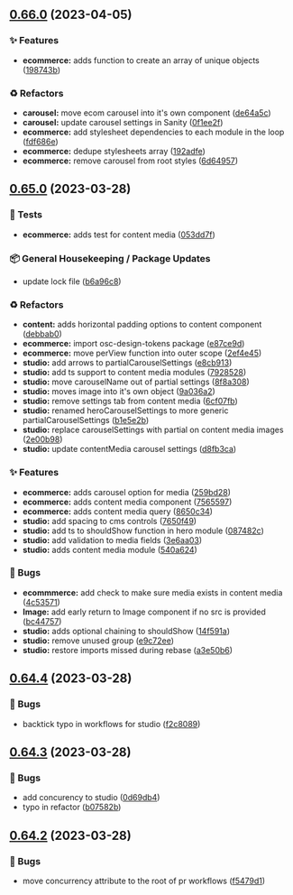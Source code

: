 ## [0.66.0](https://github.com/Open-Study-College/osc/compare/v0.65.0...v0.66.0) (2023-04-05)


### ✨ Features

* **ecommerce:** adds function to create an array of unique objects ([198743b](https://github.com/Open-Study-College/osc/commit/198743b2c43ac67d77f34b90b2988c39da802a64))


### ♻️ Refactors

* **carousel:** move ecom carousel into it's own component ([de64a5c](https://github.com/Open-Study-College/osc/commit/de64a5c8ef4c68110f256e8c97736ae7730fdc74))
* **carousel:** update carousel settings in Sanity ([0f1ee2f](https://github.com/Open-Study-College/osc/commit/0f1ee2f64620ab2b9557b48468af4db0a984188c))
* **ecommerce:** add stylesheet dependencies to each module in the  loop ([fdf686e](https://github.com/Open-Study-College/osc/commit/fdf686ee3dbb08e118c88957406d4ca60cbc9bc5))
* **ecommerce:** dedupe stylesheets array ([192adfe](https://github.com/Open-Study-College/osc/commit/192adfe22aff9e1c87a6d10884756d5fcc0e1062))
* **ecommerce:** remove carousel from root styles ([6d64957](https://github.com/Open-Study-College/osc/commit/6d64957fb2e89f9d2fc0ff173b001daeecac0548))

## [0.65.0](https://github.com/Open-Study-College/osc/compare/v0.64.4...v0.65.0) (2023-03-28)


### 🧪 Tests

* **ecommerce:** adds test for content media ([053dd7f](https://github.com/Open-Study-College/osc/commit/053dd7f68ddbe43992a66d49989aef2ad34d5548))


### 📦 General Housekeeping / Package Updates

* update lock file ([b6a96c8](https://github.com/Open-Study-College/osc/commit/b6a96c889fbf595b518fa7c670b29badb4e5fc54))


### ♻️ Refactors

* **content:** adds horizontal padding options to content component ([debbab0](https://github.com/Open-Study-College/osc/commit/debbab07d17c0dc95fe5f5375919d47c49c6842e))
* **ecommerce:** import osc-design-tokens package ([e87ce9d](https://github.com/Open-Study-College/osc/commit/e87ce9ddb4dd69041059ff823d023cb877b78b4b))
* **ecommerce:** move perView function into outer scope ([2ef4e45](https://github.com/Open-Study-College/osc/commit/2ef4e4586155e2384f4dda3a0832a977f3da410a))
* **studio:** add arrows to partialCarouselSettings ([e8cb913](https://github.com/Open-Study-College/osc/commit/e8cb9131fd1490172d3dac7265d6c4ad9b9c4f93))
* **studio:** add ts support to content media modules ([7928528](https://github.com/Open-Study-College/osc/commit/792852826e520cee8db92903c71c77233fd00097))
* **studio:** move carouselName out of partial settings ([8f8a308](https://github.com/Open-Study-College/osc/commit/8f8a3083918f8e900962d12190f849dac9a32862))
* **studio:** moves image into it's own object ([9a036a2](https://github.com/Open-Study-College/osc/commit/9a036a2bcd8adccfde7885f5d009c1125cfe789b))
* **studio:** remove settings tab from content media ([6cf07fb](https://github.com/Open-Study-College/osc/commit/6cf07fb5ed4430ecbbf90888ce23316aec9a233a))
* **studio:** renamed heroCarouselSettings to more generic partialCarouselSettings ([b1e5e2b](https://github.com/Open-Study-College/osc/commit/b1e5e2b9804d47c6436d2a91ba542993759c44f6))
* **studio:** replace carouselSettings with partial on content media images ([2e00b98](https://github.com/Open-Study-College/osc/commit/2e00b98efe43eb7cdd64673967ca0a8ead0781ae))
* **studio:** update contentMedia carousel settings ([d8fb3ca](https://github.com/Open-Study-College/osc/commit/d8fb3ca1f13102c0e474deb2bbc7feb6646010ce))


### ✨ Features

* **ecommerce:** adds carousel option for media ([259bd28](https://github.com/Open-Study-College/osc/commit/259bd2899c32a5cbd0c4850e45dd1d12f719e970))
* **ecommerce:** adds content media component ([7565597](https://github.com/Open-Study-College/osc/commit/75655975549b3791ecfba337b2ca78008b254d3c))
* **ecommerce:** adds content media query ([8650c34](https://github.com/Open-Study-College/osc/commit/8650c340ef48ea97044f5ade9667d0b69af403b5))
* **studio:** add spacing to cms controls ([7650f49](https://github.com/Open-Study-College/osc/commit/7650f49d01be32c847df2eef6b4bae0a4b1f7d50))
* **studio:** add ts to shouldShow function in hero module ([087482c](https://github.com/Open-Study-College/osc/commit/087482c72732ed6027326714c25af73f325a193e))
* **studio:** add validation to media fields ([3e6aa03](https://github.com/Open-Study-College/osc/commit/3e6aa0301f366eceb59620dfd1ac11e17263f633))
* **studio:** adds content media module ([540a624](https://github.com/Open-Study-College/osc/commit/540a6241e94e1eef7430b493dd37bcddd662ea58))


### 🐛 Bugs

* **ecommmerce:** add check to make sure media exists in content media ([4c53571](https://github.com/Open-Study-College/osc/commit/4c53571b4ef18d4be5bf749f3a4a893ab330b04e))
* **Image:** add early return to Image component if no src is provided ([bc44757](https://github.com/Open-Study-College/osc/commit/bc447579f70feb7a0e52108fd9a23da9ae0ac1c8))
* **studio:** adds optional chaining to shouldShow ([14f591a](https://github.com/Open-Study-College/osc/commit/14f591a0e16e313a5cd07802020457d4facd2034))
* **studio:** remove unused group ([e9c72ee](https://github.com/Open-Study-College/osc/commit/e9c72ee9a1009ff3144a995c6407798014f8a43e))
* **studio:** restore imports missed during rebase ([a3e50b6](https://github.com/Open-Study-College/osc/commit/a3e50b62f427f8f594ab0749cbec5903254234e4))

## [0.64.4](https://github.com/Open-Study-College/osc/compare/v0.64.3...v0.64.4) (2023-03-28)


### 🐛 Bugs

* backtick typo in workflows for studio ([f2c8089](https://github.com/Open-Study-College/osc/commit/f2c8089f40c966851f60a3732d60babfe3bd04ad))

## [0.64.3](https://github.com/Open-Study-College/osc/compare/v0.64.2...v0.64.3) (2023-03-28)


### 🐛 Bugs

* add concurency to studio ([0d69db4](https://github.com/Open-Study-College/osc/commit/0d69db43c11e55dfedf0b06fd2f726cdc2170ccf))
* typo in refactor ([b07582b](https://github.com/Open-Study-College/osc/commit/b07582ba64170cbe74c280442fb5aad4b871fbef))

## [0.64.2](https://github.com/Open-Study-College/osc/compare/v0.64.1...v0.64.2) (2023-03-28)


### 🐛 Bugs

* move concurrency attribute to the root of pr workflows ([f5479d1](https://github.com/Open-Study-College/osc/commit/f5479d1c591161879b375b8d1e576c81a0a0154f))

